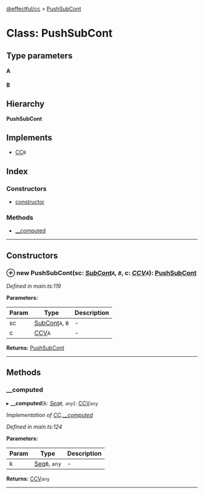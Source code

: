 [@effectful/cc](../README.md) > [PushSubCont](../classes/pushsubcont.md)

# Class: PushSubCont

## Type parameters
#### A 
#### B 
## Hierarchy

**PushSubCont**

## Implements

* [CC](../interfaces/cc.md)`B`

## Index

### Constructors

* [constructor](pushsubcont.md#constructor)

### Methods

* [__computed](pushsubcont.md#__computed)

---

## Constructors

<a id="constructor"></a>

### ⊕ **new PushSubCont**(sc: *[SubCont](../interfaces/subcont.md)`A`, `B`*, c: *[CCV](../#ccv)`A`*): [PushSubCont](pushsubcont.md)

*Defined in main.ts:119*

**Parameters:**

| Param | Type | Description |
| ------ | ------ | ------ |
| sc | [SubCont](../interfaces/subcont.md)`A`, `B`   |  - |
| c | [CCV](../#ccv)`A`   |  - |

**Returns:** [PushSubCont](pushsubcont.md)

---

## Methods

<a id="__computed"></a>

###  __computed

▸ **__computed**(k: *[Seq](../#seq)`B`, `any`*): [CCV](../#ccv)`any`

*Implementation of [CC](../interfaces/cc.md).[__computed](../interfaces/cc.md#__computed)*

*Defined in main.ts:124*

**Parameters:**

| Param | Type | Description |
| ------ | ------ | ------ |
| k | [Seq](../#seq)`B`, `any`   |  - |

**Returns:** [CCV](../#ccv)`any`

___

